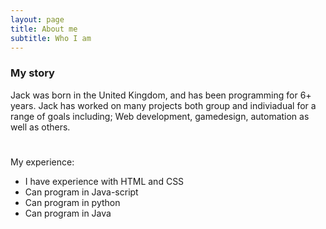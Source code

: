 ```yaml
---
layout: page
title: About me
subtitle: Who I am
---
```


### My story
Jack was born in the United Kingdom, and has been programming for 6+ years. Jack has worked on many projects both group and indiviadual for a range of goals including; Web development, gamedesign, automation as well as others.

#
My experience:

- I have experience with HTML and CSS
- Can program in Java-script
- Can program in python
- Can program in Java


